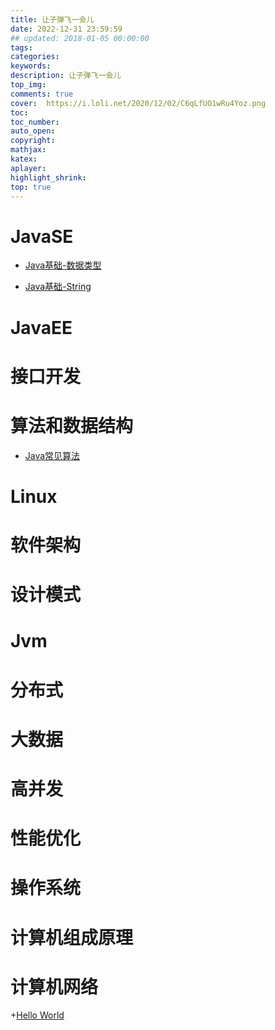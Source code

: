 ```yaml
---
title: 让子弹飞一会儿
date: 2022-12-31 23:59:59
## updated: 2018-01-05 00:00:00
tags:
categories:
keywords:
description: 让子弹飞一会儿
top_img:
comments: true
cover:  https://i.loli.net/2020/12/02/C6qLfUO1wRu4Yoz.png
toc: 
toc_number:
auto_open:
copyright:
mathjax:
katex:
aplayer:
highlight_shrink:
top: true
---
```

# JavaSE

+ [Java基础-数据类型](http://localhost:4000/leebean.github.io/2020/03/01/Java%E5%9F%BA%E7%A1%80-%E6%95%B0%E6%8D%AE%E7%B1%BB%E5%9E%8B/)

+ [Java基础-String](http://localhost:4000/leebean.github.io/2020/03/10/Java%E5%9F%BA%E7%A1%80-String/)

# JavaEE

# 接口开发

# 算法和数据结构

+ [Java常见算法](http://localhost:4000/leebean.github.io/2020/02/25/Java%E5%B8%B8%E8%A7%81%E7%AE%97%E6%B3%95/)

# Linux

# 软件架构

# 设计模式

# Jvm

# 分布式

# 大数据

# 高并发

# 性能优化

# 操作系统

# 计算机组成原理

# 计算机网络

+[Hello World](http://localhost:4000/leebean.github.io/2020/02/18/hello-world/)






